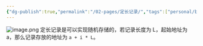 ```yaml
---
{"dg-publish":true,"permalink":"/02-pages/定长记录/","tags":["personal/blog","os/file"]}
---
```


![image.png](https://yelanyanyu-img-bed.oss-cn-hangzhou.aliyuncs.com/img/blog/2024/10/20241017211338.png)
定长记录是可以实现随机存储的，若记录长度为 L，起始地址为 a，那么记录存放的地址为 `a + i * L`。